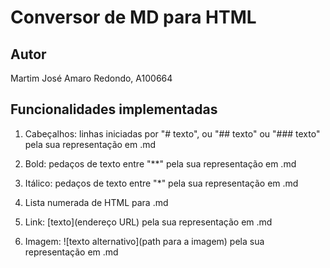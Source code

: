 # Conversor de MD para HTML

## Autor

Martim José Amaro Redondo, A100664

## Funcionalidades implementadas

1. Cabeçalhos: linhas iniciadas por "# texto", ou "## texto" ou "### texto" pela sua representação em .md

2. Bold: pedaços de texto entre "**" pela sua representação em .md

3. Itálico: pedaços de texto entre "*" pela sua representação em .md
   
4. Lista numerada de HTML para .md

5. Link: [texto](endereço URL) pela sua representação em .md
   
6. Imagem: ![texto alternativo](path para a imagem) pela sua representação em .md

